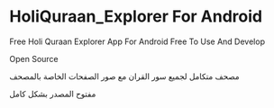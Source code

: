 # HoliQuraan_Explorer For Android
Free Holi Quraan Explorer App For Android
Free To Use And Develop

Open Source

مصحف متكامل لجميع سور القران مع صور الصفحات الخاصة بالمصحف

مفتوح المصدر بشكل كامل


